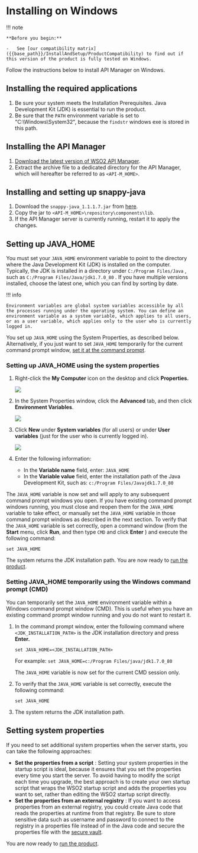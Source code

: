 # Installing on Windows

!!! note

    **Before you begin:**

    -   See [our compatibility matrix]({{base_path}}/InstallAndSetup/ProductCompatibility) to find out if this version of the product is fully tested on Windows.

Follow the instructions below to install API Manager on Windows.

## Installing the required applications

1.  Be sure your system meets the Installation Prerequisites. Java Development Kit (JDK) is essential to run the product.
2.  Be sure that the `PATH` environment variable is set to "C:\\Windows\\System32", because the `findstr` windows exe is stored in this path.

## Installing the API Manager

1.  [Download the latest version of WSO2 API Manager](https://wso2.com/api-management/).
2.  Extract the archive file to a dedicated directory for the API Manager, which will hereafter be referred to as `<API-M_HOME>`.

## Installing and setting up snappy-java

1.  Download the `snappy-java_1.1.1.7.jar` from [here](http://mvnrepository.com/artifact/org.xerial.snappy/snappy-java/1.1.1.7).
2.  Copy the jar to `<API-M_HOME>\repository\components\lib`.
3.  If the API Manager server is currently running, restart it to apply the changes.

## Setting up JAVA\_HOME

You must set your `JAVA_HOME` environment variable to point to the directory where the Java Development Kit (JDK) is installed on the computer. Typically, the JDK is installed in a directory under `C:/Program Files/Java` , such as `C:/Program Files/Java/jdk1.7.0_80` . If you have multiple versions installed, choose the latest one, which you can find by sorting by date.

!!! info

    Environment variables are global system variables accessible by all the processes running under the operating system. You can define an environment variable as a system variable, which applies to all users, or as a user variable, which applies only to the user who is currently logged in.


You set up `JAVA_HOME` using the System Properties, as described below. Alternatively, if you just want to set `JAVA_HOME` temporarily for the current command prompt window, [set it at the command prompt]({{base_path}}/InstallAndSetup/InstallationGuide/InstallingTheProduct/InstallingTheBinary/installing-on-windows/#setting-java95home-temporarily-using-the-windows-command-prompt-cmd).

### Setting up JAVA\_HOME using the system properties

1.  Right-click the **My Computer** icon on the desktop and click **Properties.**

    ![]({{base_path}}/assets/attachments/thumbnails/26838941/27042151)

2.  In the System Properties window, click the **Advanced** tab, and then click **Environment Variables**.

    ![](../../../../assets/attachments/26838941/27042150.png)

3.  Click **New** under **System variables** (for all users) or under **User variables** (just for the user who is currently logged in).

    ![]({{base_path}}/assets/attachments/thumbnails/26838941/27042154)

4.  Enter the following information:
    -   In the **Variable name** field, enter: `JAVA_HOME           `
    -   In the **Variable value** field, enter the installation path of the Java Development Kit, such as: `c:/Program Files/Javajdk1.7.0_80           `

The `JAVA_HOME` variable is now set and will apply to any subsequent command prompt windows you open. If you have existing command prompt windows running, you must close and reopen them for the `JAVA_HOME` variable to take effect, or manually set the `JAVA_HOME` variable in those command prompt windows as described in the next section. To verify that the `JAVA_HOME` variable is set correctly, open a command window (from the **Start** menu, click **Run**, and then type `CMD` and click **Enter** ) and execute the following command:

`set JAVA_HOME`

The system returns the JDK installation path. You are now ready to [run the product]({{base_path}}/InstallAndSetup/InstallationGuide/running-the-product/).

### Setting JAVA\_HOME temporarily using the Windows command prompt (CMD)

You can temporarily set the `JAVA_HOME` environment variable within a Windows command prompt window (CMD). This is useful when you have an existing command prompt window running and you do not want to restart it.

1.  In the command prompt window, enter the following command where `<JDK_INSTALLATION_PATH>` is the JDK installation directory and press **Enter.**

    `set JAVA_HOME=<JDK_INSTALLATION_PATH>`

    For example: `set JAVA_HOME=c:/Program Files/java/jdk1.7.0_80          `

    The `JAVA_HOME` variable is now set for the current CMD session only.

2.  To verify that the `JAVA_HOME` variable is set correctly, execute the following command:

    `set JAVA_HOME`

3.  The system returns the JDK installation path.

## Setting system properties

If you need to set additional system properties when the server starts, you can take the following approaches:

-   **Set the properties from a script** : Setting your system properties in the startup script is ideal, because it ensures that you set the properties every time you start the server. To avoid having to modify the script each time you upgrade, the best approach is to create your own startup script that wraps the WSO2 startup script and adds the properties you want to set, rather than editing the WSO2 startup script directly.
-   **Set the properties from an external registry** : If you want to access properties from an external registry, you could create Java code that reads the properties at runtime from that registry. Be sure to store sensitive data such as username and password to connect to the registry in a properties file instead of in the Java code and secure the properties file with the [secure vault]({{base_path}}/Administer/ProductSecurity/General/LoginsAndPasswords/admin-carbon-secure-vault-implementation).

You are now ready to [run the product]({{base_path}}/InstallAndSetup/InstallationGuide/running-the-product/).
